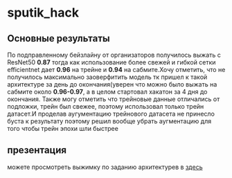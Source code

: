 # sputik_hack
## Основные результаты
По подправленному бейзлайну от организаторов получилось выжать с ResNet50 **0.87** тогда как использование более свежей и гибкой сетки efficientnet дает **0.96** на трейне и **0.94** на сабмите.Хочу отметить, что не получилось максимально заоверфитить модель тк пришел к такой архитектуре за день до окончания(уверен что можно было выжать на сабмите около **0.96-0.97**, а в целом стартовал хакатон за 4 дня до окончания.
Также могу отметить что трейновые данные отличались от подложки, трейн был свежее, поэтому использовал только трейн датасет.И проделав аугументацию трейнового датасета не принесло буста к результату поэтому решил вообще убрать аугментацию для того чтобы трейн эпохи шли быстрее

## презентация
можете просмотреть выжимку по заданию архитектурев в [здесь](https://github.com/status3000/sputnik_hack/blob/main/%D0%9C%D0%A4%D0%A2%D0%98_%D1%85%D0%B0%D0%BA%D0%BA%D0%B0%D1%82%D0%BE%D0%BD.pptx)

